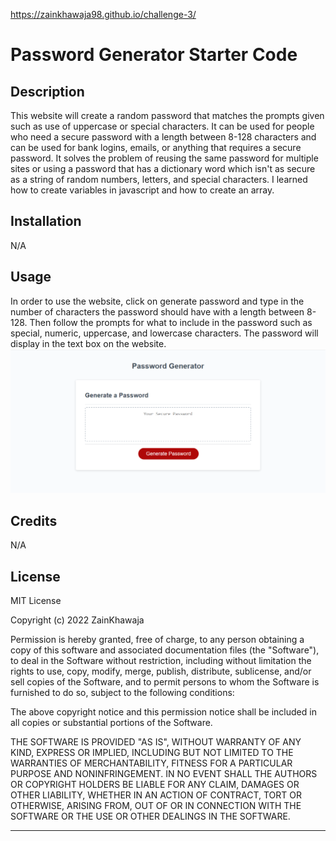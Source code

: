 https://zainkhawaja98.github.io/challenge-3/
# Password Generator Starter Code

## Description

This website will create a random password that matches the prompts given such as use of uppercase or special characters. It can be used for people who need a secure password with a length between 8-128 characters and can be used for bank logins, emails, or anything that requires a secure password. It solves the problem of reusing the same password for multiple sites or using a password that has a dictionary word which isn't as secure as a string of random numbers, letters, and special characters. I learned how to create variables in javascript and how to create an array.

## Installation

N/A

## Usage

In order to use the website, click on generate password and type in the number of characters the password should have with a length between 8-128. Then follow the prompts for what to include in the password such as special, numeric, uppercase, and lowercase characters. The password will display in the text box on the website.
![password-website](images/website.png)

## Credits

N/A

## License

MIT License

Copyright (c) 2022 ZainKhawaja

Permission is hereby granted, free of charge, to any person obtaining a copy of this software and associated documentation files (the "Software"), to deal in the Software without restriction, including without limitation the rights to use, copy, modify, merge, publish, distribute, sublicense, and/or sell copies of the Software, and to permit persons to whom the Software is furnished to do so, subject to the following conditions:

The above copyright notice and this permission notice shall be included in all copies or substantial portions of the Software.

THE SOFTWARE IS PROVIDED "AS IS", WITHOUT WARRANTY OF ANY KIND, EXPRESS OR IMPLIED, INCLUDING BUT NOT LIMITED TO THE WARRANTIES OF MERCHANTABILITY, FITNESS FOR A PARTICULAR PURPOSE AND NONINFRINGEMENT. IN NO EVENT SHALL THE AUTHORS OR COPYRIGHT HOLDERS BE LIABLE FOR ANY CLAIM, DAMAGES OR OTHER LIABILITY, WHETHER IN AN ACTION OF CONTRACT, TORT OR OTHERWISE, ARISING FROM, OUT OF OR IN CONNECTION WITH THE SOFTWARE OR THE USE OR OTHER DEALINGS IN THE SOFTWARE.

---